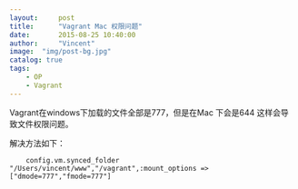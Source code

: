 ```yaml
---
layout:     post
title:      "Vagrant Mac 权限问题"
date:       2015-08-25 10:40:00
author:     "Vincent"
image:  "img/post-bg.jpg"
catalog: true
tags:
    - OP
    - Vagrant
---
```



Vagrant在windows下加载的文件全部是777，但是在Mac 下会是644
这样会导致文件权限问题。

解决方法如下：

```
    config.vm.synced_folder "/Users/vincent/www","/vagrant",:mount_options => ["dmode=777","fmode=777"]
```







